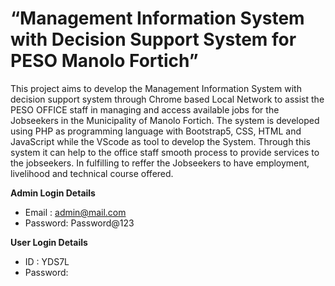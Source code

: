 # “Management Information System with Decision Support System for PESO Manolo Fortich”

This project aims to develop the Management Information System with decision support system through Chrome based Local Network to assist the PESO OFFICE staff in managing and access available jobs for the Jobseekers in the Municipality of Manolo Fortich. The system is developed using PHP as programming language with Bootstrap5, CSS, HTML and JavaScript while the VScode as tool to develop the System. Through this system it can help to the office staff smooth process to provide services to the jobseekers. In fulfilling to reffer the Jobseekers to have employment, livelihood and technical course offered.

**Admin Login Details**
* Email   : admin@mail.com 
* Password: Password@123

**User Login Details**

* ID      :  YDS7L
* Password:

#

